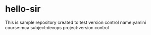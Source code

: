 # hello-sir
This is sample repository created to test version control
name:yamini
course:mca
subject:devops
project:version control
